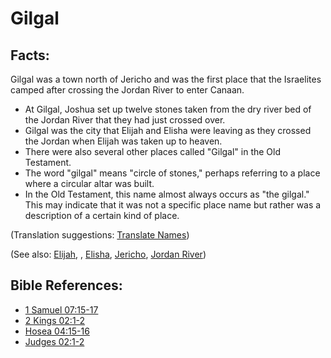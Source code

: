 # Gilgal #

## Facts: ##

Gilgal was a town north of Jericho and was the first place that the Israelites camped after crossing the Jordan River to enter Canaan.

* At Gilgal, Joshua set up twelve stones taken from the dry river bed of the Jordan River that they had just crossed over.
* Gilgal was the city that Elijah and Elisha were leaving as they crossed the Jordan when Elijah was taken up to heaven.
* There were also several other places called "Gilgal" in the Old Testament.
* The word "gilgal" means "circle of stones," perhaps referring to a place where a circular altar was built.
* In the Old Testament, this name almost always occurs as "the gilgal." This may indicate that it was not a specific place name but rather was a description of a certain kind of place.

(Translation suggestions: [Translate Names](en/ta-vol1/translate/man/translate-names))

(See also: [Elijah](../other/elijah.md), , [Elisha](../other/elisha.md), [Jericho](../other/jericho.md), [Jordan River](../other/jordanriver.md))

## Bible References: ##

* [1 Samuel 07:15-17](en/tn/1sa/help/07/15)
* [2 Kings 02:1-2](en/tn/2ki/help/02/01)
* [Hosea 04:15-16](en/tn/hos/help/04/15)
* [Judges 02:1-2](en/tn/jdg/help/02/01)